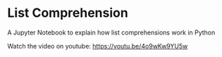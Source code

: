 # List Comprehension
A Jupyter Notebook to explain how list comprehensions work in Python

Watch the video on youtube: https://youtu.be/4o9wKw9YU5w
